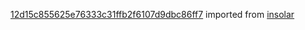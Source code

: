 [12d15c855625e76333c31ffb2f6107d9dbc86ff7](https://github.com/insolar/insolar/commit/12d15c855625e76333c31ffb2f6107d9dbc86ff7) imported from [insolar](https://github.com/insolar/insolar)
